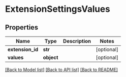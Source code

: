 # ExtensionSettingsValues

## Properties
Name | Type | Description | Notes
------------ | ------------- | ------------- | -------------
**extension_id** | **str** |  | [optional] 
**values** | **object** |  | [optional] 

[[Back to Model list]](../README.md#documentation-for-models) [[Back to API list]](../README.md#documentation-for-api-endpoints) [[Back to README]](../README.md)

